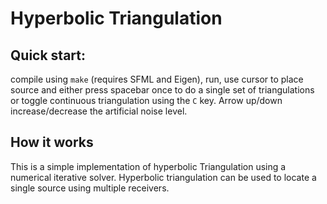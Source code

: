 # Hyperbolic Triangulation

## Quick start:

compile using `make` (requires SFML and Eigen), run, use cursor to place source and either press spacebar once to do a single set of triangulations or toggle continuous triangulation using the `C` key.
Arrow up/down increase/decrease the artificial noise level.

## How it works

This is a simple implementation of hyperbolic Triangulation using a numerical iterative solver. Hyperbolic triangulation can be used to locate a single source using multiple receivers.
